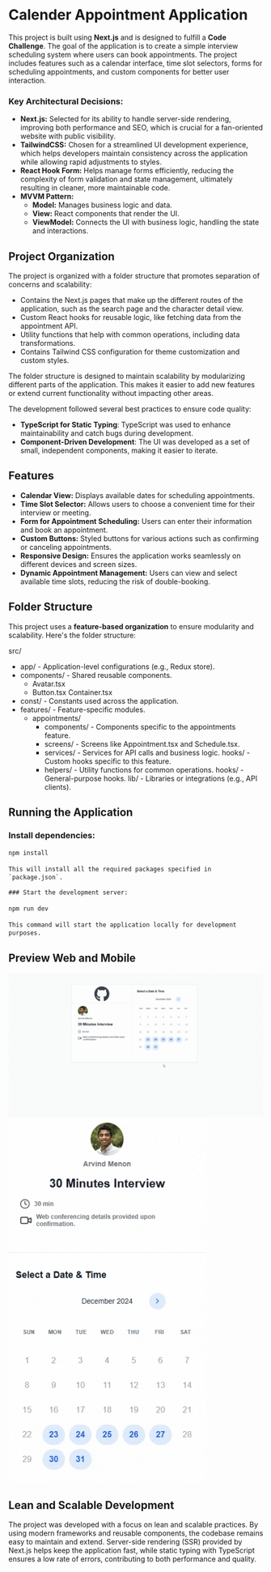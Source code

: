 # Calender Appointment Application
This project is built using **Next.js** and is designed to fulfill a **Code Challenge**. The goal of the application is to create a simple interview scheduling system where users can book appointments. The project includes features such as a calendar interface, time slot selectors, forms for scheduling appointments, and custom components for better user interaction.


### Key Architectural Decisions:

- **Next.js:** Selected for its ability to handle server-side rendering, improving both performance and SEO, which is crucial for a fan-oriented website with public visibility.
- **TailwindCSS:** Chosen for a streamlined UI development experience, which helps developers maintain consistency across the application while allowing rapid adjustments to styles.
- **React Hook Form:** Helps manage forms efficiently, reducing the complexity of form validation and state management, ultimately resulting in cleaner, more maintainable code.
- **MVVM Pattern:**  
  - **Model:** Manages business logic and data.
  - **View:** React components that render the UI.
  - **ViewModel:** Connects the UI with business logic, handling the state and interactions.

## Project Organization

The project is organized with a folder structure that promotes separation of concerns and scalability:

- Contains the Next.js pages that make up the different routes of the application, such as the search page and the character detail view.
- Custom React hooks for reusable logic, like fetching data from the appointment API.
- Utility functions that help with common operations, including data transformations.
- Contains Tailwind CSS configuration for theme customization and custom styles.

The folder structure is designed to maintain scalability by modularizing different parts of the application. This makes it easier to add new features or extend current functionality without impacting other areas.

The development followed several best practices to ensure code quality:

- **TypeScript for Static Typing**: TypeScript was used to enhance maintainability and catch bugs during development.
- **Component-Driven Development**: The UI was developed as a set of small, independent components, making it easier to iterate.

## Features

- **Calendar View:** Displays available dates for scheduling appointments.
- **Time Slot Selector:** Allows users to choose a convenient time for their interview or meeting.
- **Form for Appointment Scheduling:** Users can enter their information and book an appointment.
- **Custom Buttons:** Styled buttons for various actions such as confirming or canceling appointments.
- **Responsive Design:** Ensures the application works seamlessly on different devices and screen sizes.
- **Dynamic Appointment Management:** Users can view and select available time slots, reducing the risk of double-booking.

## Folder Structure

This project uses a **feature-based organization** to ensure modularity and scalability. Here's the folder structure:

src/ 
 - app/ - Application-level configurations (e.g., Redux store). 
 - components/ - Shared reusable components. 
    - Avatar.tsx
    - Button.tsx Container.tsx 
 - const/ - Constants used across the application. 
 - features/ - Feature-specific modules. 
    - appointments/ 
       - components/ - Components specific to the appointments feature. 
       - screens/ - Screens like Appointment.tsx and Schedule.tsx. 
       - services/ - Services for API calls and business logic. hooks/ - Custom hooks specific to this feature. 
       - helpers/ - Utility functions for common operations. hooks/ - General-purpose hooks. lib/ - Libraries or integrations (e.g., API clients).

## Running the Application

### Install dependencies:

```
npm install

This will install all the required packages specified in `package.json`.
```
```
### Start the development server:

npm run dev

This command will start the application locally for development purposes.

```

## Preview Web and Mobile

![Preview of application](preview.gif)
![Preview of application mobile](preview_mobile.gif)

## Lean and Scalable Development

The project was developed with a focus on lean and scalable practices. By using modern frameworks and reusable components, the codebase remains easy to maintain and extend. Server-side rendering (SSR) provided by Next.js helps keep the application fast, while static typing with TypeScript ensures a low rate of errors, contributing to both performance and quality.

